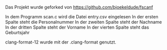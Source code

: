 Das Projekt wurde geforked von https://github.com/bjoekeldude/fscanf

In dem Programm scan.c wird die Datei entry.csv eingelesen
In der ersten Spalte steht die Personalnummer
In der zweiten Spalte steht der Nachname 
In der dritten Spalte steht der Vorname
In der vierten Spalte steht das Geburtsjahr

clang-format-12 wurde mit der .clang-format genutzt.
